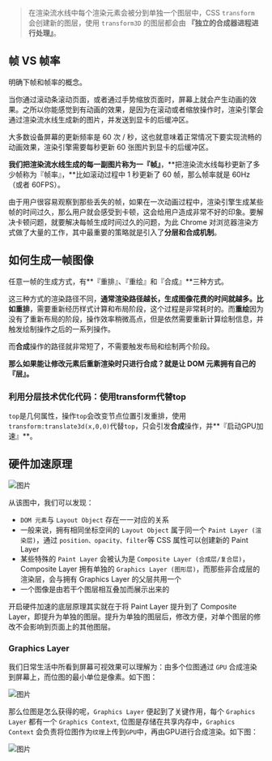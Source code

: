 > 在渲染流水线中每个渲染元素会被分到单独一个图层中，CSS `transform` 会创建新的图层，使用 `transform3D` 的图层都会由 **『独立的合成器进程进行处理』**。



## 帧 VS 帧率

明确下帧和帧率的概念。

当你通过滚动条滚动页面，或者通过手势缩放页面时，屏幕上就会产生动画的效果。之所以你能感觉到有动画的效果，是因为在滚动或者缩放操作时，渲染引擎会通过渲染流水线生成新的图片，并发送到显卡的后缓冲区。

大多数设备屏幕的更新频率是 60 次 / 秒，这也就意味着正常情况下要实现流畅的动画效果，渲染引擎需要每秒更新 60 张图片到显卡的后缓冲区。

**我们把渲染流水线生成的每一副图片称为一『帧』**，**把渲染流水线每秒更新了多少帧称为『帧率』，**比如滚动过程中 1 秒更新了 60 帧，那么帧率就是 60Hz（或者 60FPS）。

由于用户很容易观察到那些丢失的帧，如果在一次动画过程中，渲染引擎生成某些帧的时间过久，那么用户就会感受到卡顿，这会给用户造成非常不好的印象。要解决卡顿问题，就要解决每帧生成时间过久的问题，为此 Chrome 对浏览器渲染方式做了大量的工作，其中最重要的策略就是引入了**分层和合成机制**。



## 如何生成一帧图像

任意一帧的生成方式，有**『重排』、『重绘』和『合成』**三种方式。

这三种方式的渲染路径不同，**通常渲染路径越长，生成图像花费的时间就越多。**比如**重排**，需要重新经历样式计算和布局阶段，这个过程是非常耗时的。而**重绘**因为没有了重新布局的阶段，操作效率稍微高点，但是依然需要重新计算绘制信息，并触发绘制操作之后的一系列操作。

而**合成**操作的路径就非常短了，不需要触发布局和绘制两个阶段。

**那么如果能让修改元素后重新渲染时只进行合成？就是让 DOM 元素拥有自己的『层』。**





### 利用分层技术优化代码：使用transform代替top

`top`是几何属性，操作`top`会改变节点位置引发重排，使用`transform:translate3d(x,0,0)`代替`top`，只会引发**合成**操作，并**『启动GPU加速』**。



## 硬件加速原理

![图片](https://mmbiz.qpic.cn/mmbiz_png/VicflqIDTUVUtzPADRsOqibd631stRJ6oAbudibbiaIBdX2L529FlPOhCrYd3UKcRH3GuwLo8ktKVoKJSsbgUjJcicg/640?wx_fmt=png&wxfrom=5&wx_lazy=1&wx_co=1)

从该图中，我们可以发现：

- `DOM 元素`与 `Layout Object` 存在一一对应的关系
- 一般来说，拥有相同坐标空间的 `Layout Object` 属于同一个 `Paint Layer (渲染层)`，通过 `position、opacity、filter`等 CSS 属性可以创建新的 Paint Layer
- 某些特殊的 `Paint Layer` 会被认为是 `Composite Layer (合成层/复合层)`，Composite Layer 拥有单独的 `Graphics Layer (图形层)`，而那些非合成层的渲染层，会与拥有 Graphics Layer 的父层共用一个
- 一个图像是由若干个图层相互叠加而展示出来的

开启硬件加速的底层原理其实就在于将 Paint Layer 提升到了 Composite Layer，即提升为单独的图层。提升为单独的图层后，修改方便，对单个图层的修改不会影响到页面上的其他图层。





### Graphics Layer

我们日常生活中所看到屏幕可视效果可以理解为：由多个位图通过 `GPU` 合成渲染到屏幕上，而位图的最小单位是像素。如下图：

![图片](https://mmbiz.qpic.cn/mmbiz_png/VicflqIDTUVUtzPADRsOqibd631stRJ6oA8h6YRFzD8e3jtSLClIoBXdy2Rf3OF4QaEYkO2FYkAIdtb4ysnIJPtA/640?wx_fmt=png&wxfrom=5&wx_lazy=1&wx_co=1)

那么位图是怎么获得的呢，`Graphics Layer` 便起到了关键作用，每个 `Graphics Layer` 都有一个 `Graphics Context`, 位图是存储在共享内存中，`Graphics Context` 会负责将位图作为`纹理`上传到`GPU`中，再由GPU进行合成渲染。如下图：

![图片](https://mmbiz.qpic.cn/mmbiz_png/VicflqIDTUVUtzPADRsOqibd631stRJ6oANkQJvFyCxKoysQox0fC7JvL1puRJx9M9daLgOLbicD3g0OWUEM5kRqA/640?wx_fmt=png&wxfrom=5&wx_lazy=1&wx_co=1)
